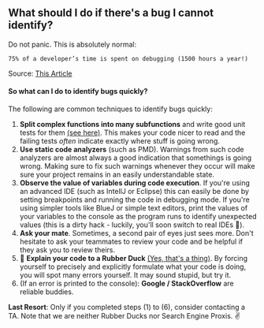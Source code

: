 ## What should I do if there's a bug I cannot identify?
Do not panic. This is absolutely normal:

    75% of a developer’s time is spent on debugging (1500 hours a year!) 
   
Source: [This Article](https://coralogix.com/log-analytics-blog/this-is-what-your-developers-are-doing-75-of-the-time-and-this-is-the-cost-you-pay/)

#### So what can I do to identify bugs quickly?
The following are common techniques to identify bugs quickly:

1. **Split complex functions into many subfunctions** and 
write good unit tests for them [(see here)](../#1-1-high-test-coverage-with-meaningful-tests).
This makes your code nicer to read and the failing tests *often* indicate exactly where stuff is going wrong.
2. **Use static code analyzers** (such as PMD). 
Warnings from such code analyzers are almost always a good indication that somethings is going wrong.
Making sure to fix such warnings whenever they occur will make sure your project remains in an easily understandable state.
3. **Observe the value of variables during code execution**.
If you're using an advanced IDE (such as IntellJ or Eclipse) this can easily be done by setting breakpoints and running 
the code in debugging mode.
If you're using simpler tools like BlueJ or simple text editors, print the values of your variables to the console as
the program runs to identify unexpected values (this is a dirty hack - luckily, you'll soon switch to real IDEs :speak_no_evil:).
4. **Ask your mate**.
Sometimes, a second pair of eyes just sees more. 
Don't hesitate to ask your teammates to review your code and be helpful if they ask you to review theirs.
5. :duck: **Explain your code to a Rubber Duck** [(Yes, that's a thing)](https://en.wikipedia.org/wiki/Rubber_duck_debugging).
By forcing yourself to precisely and explicitly formulate what your code is doing, you will spot many errors yourself.
It may sound stupid, but try it.
6. (If an error is printed to the console): **Google / StackOverflow** are reliable buddies.

**Last Resort**: Only if you completed steps (1) to (6), consider contacting a TA. 
Note that we are neither Rubber Ducks nor Search Engine Proxis. :v:


